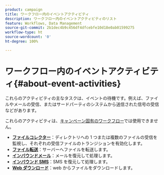 ```yaml
---
product: campaign
title: ワークフロー内のイベントアクティビティ
description: ワークフロー内のイベントアクティビティのリスト
feature: Workflows, Data Management
source-git-commit: 2b1dec4b9c456df4dfcebfe10d18e0ab01599275
workflow-type: ht
source-wordcount: '0'
ht-degree: 100%

---
```


# ワークフロー内のイベントアクティビティ{#about-event-activities}

これらのアクティビティの主なタスクは、イベントの待機です。例えば、ファイルやメールの受信、またはサードパーティのシステムから送信された信号の受信などがあります。

これらのアクティビティは、[キャンペーン固有のワークフロー](campaign-workflows.md)では使用できません。


* **[ファイルコレクター](file-collector.md)**：ディレクトリへの 1 つまたは複数のファイルの受信を監視し、それぞれの受信ファイルのトランジションを有効化します。
* **[ファイル転送](file-transfer.md)**：サーバーへファイルを転送します。
* **[インバウンドメール](inbound-emails.md)**：メールを復元して処理します。
* **[インバウンド SMS](inbound-sms.md)**：SMS を復元して処理します。
* **[Web ダウンロード](web-download.md)**：web からファイルをダウンロードします。


